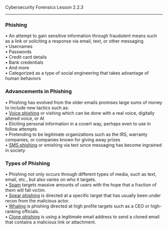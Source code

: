 Cybersecurity Forensics Lesson 2.2.3
___
### Phishing  
• An attempt to gain sensitive information through fraudulent means such as a link or soliciting a response via email, text, or other messaging  
	• Usernames  
	• Passwords  
	• Credit card details  
	• Bank credentials  
	• And more  
• Categorized as a type of social engineering that takes advantage of human behaviors

### Advancements in Phishing  
• Phishing has evolved from the older emails promises large sums of money to include new tactics such as:  
	• <u>Voice phishing</u> or vishing which can be done with a real voice, digitally altered voice, or AI  
	• Eliciting personal information in a covert way, perhaps even to use in follow attempts  
	• Pretending to be legitimate organizations such as the IRS, warranty companies, or companies known for giving away prizes  
	• <u>SMS phishing</u> or smishing via text since messaging has become ingrained in society

### Types of Phishing  
• Phishing not only occurs through different types of media, such as text, email, etc., but also varies on who it targets.  
	• <u>Spam</u> targets massive amounts of users with the hope that a fraction of them will fall victim.  
	• <u>Spear phishing</u> is directed at a specific target that has usually been under recon from the malicious actor.  
	• <u>Whaling</u> is phishing directed at high profile targets such as a CEO or high-ranking officials.  
	• <u>Clone phishing</u> is using a legitimate email address to send a cloned email that contains a malicious link or attachment.